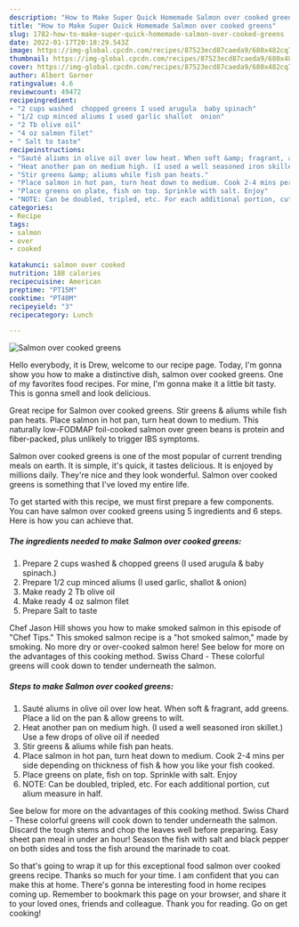 ```yaml
---
description: "How to Make Super Quick Homemade Salmon over cooked greens"
title: "How to Make Super Quick Homemade Salmon over cooked greens"
slug: 1782-how-to-make-super-quick-homemade-salmon-over-cooked-greens
date: 2022-01-17T20:18:29.543Z
image: https://img-global.cpcdn.com/recipes/87523ecd87caeda9/680x482cq70/salmon-over-cooked-greens-recipe-main-photo.jpg
thumbnail: https://img-global.cpcdn.com/recipes/87523ecd87caeda9/680x482cq70/salmon-over-cooked-greens-recipe-main-photo.jpg
cover: https://img-global.cpcdn.com/recipes/87523ecd87caeda9/680x482cq70/salmon-over-cooked-greens-recipe-main-photo.jpg
author: Albert Garner
ratingvalue: 4.6
reviewcount: 49472
recipeingredient:
- "2 cups washed  chopped greens I used arugula  baby spinach"
- "1/2 cup minced aliums I used garlic shallot  onion"
- "2 Tb olive oil"
- "4 oz salmon filet"
- " Salt to taste"
recipeinstructions:
- "Sauté aliums in olive oil over low heat. When soft &amp; fragrant, add greens. Place a lid on the pan &amp; allow greens to wilt."
- "Heat another pan on medium high. (I used a well seasoned iron skillet.) Use a few drops of olive oil if needed"
- "Stir greens &amp; aliums while fish pan heats."
- "Place salmon in hot pan, turn heat down to medium. Cook 2-4 mins per side depending on thickness of fish &amp; how you like your fish cooked."
- "Place greens on plate, fish on top. Sprinkle with salt. Enjoy"
- "NOTE: Can be doubled, tripled, etc. For each additional portion, cut alium measure in half."
categories:
- Recipe
tags:
- salmon
- over
- cooked

katakunci: salmon over cooked 
nutrition: 188 calories
recipecuisine: American
preptime: "PT15M"
cooktime: "PT40M"
recipeyield: "3"
recipecategory: Lunch

---
```



![Salmon over cooked greens](https://img-global.cpcdn.com/recipes/87523ecd87caeda9/680x482cq70/salmon-over-cooked-greens-recipe-main-photo.jpg)

Hello everybody, it is Drew, welcome to our recipe page. Today, I'm gonna show you how to make a distinctive dish, salmon over cooked greens. One of my favorites food recipes. For mine, I'm gonna make it a little bit tasty. This is gonna smell and look delicious.

Great recipe for Salmon over cooked greens. Stir greens &amp; aliums while fish pan heats. Place salmon in hot pan, turn heat down to medium. This naturally low-FODMAP foil-cooked salmon over green beans is protein and fiber-packed, plus unlikely to trigger IBS symptoms.

Salmon over cooked greens is one of the most popular of current trending meals on earth. It is simple, it's quick, it tastes delicious. It is enjoyed by millions daily. They're nice and they look wonderful. Salmon over cooked greens is something that I've loved my entire life.


To get started with this recipe, we must first prepare a few components. You can have salmon over cooked greens using 5 ingredients and 6 steps. Here is how you can achieve that.

<!--inarticleads1-->

##### The ingredients needed to make Salmon over cooked greens:

1. Prepare 2 cups washed &amp; chopped greens (I used arugula &amp; baby spinach.)
1. Prepare 1/2 cup minced aliums (I used garlic, shallot &amp; onion)
1. Make ready 2 Tb olive oil
1. Make ready 4 oz salmon filet
1. Prepare  Salt to taste


Chef Jason Hill shows you how to make smoked salmon in this episode of "Chef Tips." This smoked salmon recipe is a "hot smoked salmon," made by smoking. No more dry or over-cooked salmon here! See below for more on the advantages of this cooking method. Swiss Chard - These colorful greens will cook down to tender underneath the salmon. 

<!--inarticleads2-->

##### Steps to make Salmon over cooked greens:

1. Sauté aliums in olive oil over low heat. When soft &amp; fragrant, add greens. Place a lid on the pan &amp; allow greens to wilt.
1. Heat another pan on medium high. (I used a well seasoned iron skillet.) Use a few drops of olive oil if needed
1. Stir greens &amp; aliums while fish pan heats.
1. Place salmon in hot pan, turn heat down to medium. Cook 2-4 mins per side depending on thickness of fish &amp; how you like your fish cooked.
1. Place greens on plate, fish on top. Sprinkle with salt. Enjoy
1. NOTE: Can be doubled, tripled, etc. For each additional portion, cut alium measure in half.


See below for more on the advantages of this cooking method. Swiss Chard - These colorful greens will cook down to tender underneath the salmon. Discard the tough stems and chop the leaves well before preparing. Easy sheet pan meal in under an hour! Season the fish with salt and black pepper on both sides and toss the fish around the marinade to coat. 

So that's going to wrap it up for this exceptional food salmon over cooked greens recipe. Thanks so much for your time. I am confident that you can make this at home. There's gonna be interesting food in home recipes coming up. Remember to bookmark this page on your browser, and share it to your loved ones, friends and colleague. Thank you for reading. Go on get cooking!
